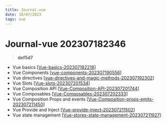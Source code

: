```yaml
---
title: Journal-vue
date: 18/07/2023
tags: vue
---
```


# **Journal-vue** 202307182346 
> **def5d7**

  

- Vue basics [[Vue-basics-202307182218]]
- Vue Components [[vue-components-202307190556]]
- Vue directives [[vue-directives-and-magic-methods-202307192302]]
- Vue Slots [[Vue-slots-202307201534]]
- Vue Composition API [[Vue-Composition-API-202307201744]]
- Vue Composables [[Vue-Composables-202307202333]]
- Vue Composition Props and events [[Vue-Composition-props-emits-202307211450]]
- Vue Provide and Inject [[Vue-provide-inject-202307211502]]
- Vue state management [[Vue-stores-state-management-202307211927]]


[//begin]: # "Autogenerated link references for markdown compatibility"
[Vue-basics-202307182218]: Vue-basics-202307182218 "Vue-basics"
[vue-components-202307190556]: vue-components-202307190556 "vue-components"
[vue-directives-and-magic-methods-202307192302]: vue-directives-and-magic-methods-202307192302 "vue-directives-and-magic-methods"
[Vue-slots-202307201534]: Vue-slots-202307201534 "Vue-slots"
[Vue-Composition-API-202307201744]: Vue-Composition-API-202307201744 "Vue-Composition-API"
[Vue-Composables-202307202333]: Vue-Composables-202307202333 "Vue-Composables"
[Vue-Composition-props-emits-202307211450]: Vue-Composition-props-emits-202307211450 "Vue-Composition-props-emits"
[Vue-provide-inject-202307211502]: Vue-provide-inject-202307211502 "Vue-provide-inject"
[Vue-stores-state-management-202307211927]: Vue-stores-state-management-202307211927 "Vue-stores-state-management"
[//end]: # "Autogenerated link references"